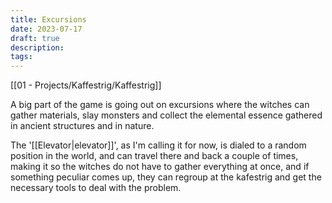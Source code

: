 ```yaml
---
title: Excursions
date: 2023-07-17
draft: true
description:
tags:
---
```

[[01 - Projects/Kaffestrig/Kaffestrig]]

A big part of the game is going out on excursions where the witches can gather materials, slay monsters and collect the elemental essence gathered in ancient structures and in nature.

The '[[Elevator|elevator]]', as I'm calling it for now, is dialed to a random position in the world, and can travel there and back a couple of times, making it so the witches do not have to gather everything at once, and if something peculiar comes up, they can regroup at the kafestrig and get the necessary tools to deal with the problem.


